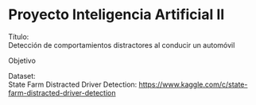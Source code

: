 # Proyecto Inteligencia Artificial II

Título: <br>
Detección de comportamientos distractores al conducir un automóvil

Objetivo <br>

Dataset: <br>
State Farm Distracted Driver Detection: https://www.kaggle.com/c/state-farm-distracted-driver-detection


 
